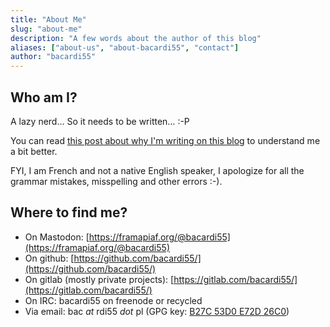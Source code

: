 ```yaml
---
title: "About Me"
slug: "about-me"
description: "A few words about the author of this blog"
aliases: ["about-us", "about-bacardi55", "contact"]
author: "bacardi55"
---
```


## Who am I?

A lazy nerd… So it needs to be written… :-P

You can read [this post about why I'm writing on this blog](/posts/2020/04/25/why-do-i-write-on-this-blog/) to understand me a bit better.

FYI, I am French and not a native English speaker, I apologize for all the grammar mistakes, misspelling and other errors :-).


## Where to find me?

- On Mastodon: [https://framapiaf.org/@bacardi55](https://framapiaf.org/@bacardi55)
- On github: [https://github.com/bacardi55/](https://github.com/bacardi55/)
- On gitlab (mostly private projects): [https://gitlab.com/bacardi55/](https://gitlab.com/bacardi55/)
- On IRC: bacardi55 on freenode or recycled
- Via email: bac _at_ rdi55 _dot_ pl (GPG key: [B27C 53D0 E72D 26C0](/files/pubkey.txt))
